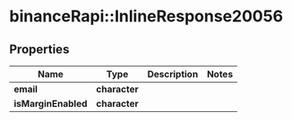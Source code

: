 # binanceRapi::InlineResponse20056


## Properties
Name | Type | Description | Notes
------------ | ------------- | ------------- | -------------
**email** | **character** |  | 
**isMarginEnabled** | **character** |  | 


